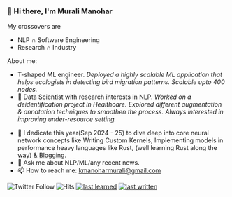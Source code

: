### 👋 Hi there, I'm Murali Manohar

My crossovers are
  * NLP ∩ Software Engineering
  * Research ∩ Industry 

<!--
**gitlost-murali/gitlost-murali** is a ✨ _special_ ✨ repository because its `README.md` (this file) appears on your GitHub profile.
-->
<!--- 🔭 I’m currently building an open-source tool to leverage recent advances in NLP for data labelling, augmentation.-->

About me:

- T-shaped ML engineer. _Deployed a highly scalable ML application that helps ecologists in detecting bird migration patterns. Scalable upto 400 nodes._ 
- 🔭 Data Scientist with research interests in NLP. _Worked on a deidentification project in Healthcare. Explored different augmentation & annotation techniques to smoothen the process. Always interested in improving under-resource setting._
<!--- - 🚀 Optimized a 20B parameter model-->
<!--- - 🌱 I dedicate this year(Sep 2024 - 25) to be an End-to-End Data Scientist, good at Software Engineering practices, System Design, MLOps(Kubernetes, etc) & [Blogging](https://gitlost-murali.github.io/blogs/).-->
- 🌱 I dedicate this year(Sep 2024 - 25) to dive deep into core neural network concepts like Writing Custom Kernels, Implementing models in performance heavy languages like Rust, (well learning Rust along the way) & [Blogging](https://gitlost-murali.github.io/blogs/).
- 💬 Ask me about NLP/ML/any recent news.
- 📫 How to reach me: kmanoharmurali@gmail.com

![Twitter Follow](https://img.shields.io/twitter/follow/gitlostmurali?style=social)
![Hits](https://hitcounter.pythonanywhere.com/count/tag.svg?url=https%3A%2F%2Fgithub.com%2Fgitlost-murali%2Fgitlost-murali)
[![last learned](https://img.shields.io/github/last-commit/gitlost-murali/one_percent?label=last%20learned&style=plastic)](https://github.com/gitlost-murali/one_percent)
[![last written](https://img.shields.io/github/last-commit/gitlost-murali/blogs?label=last%20written&style=plastic)](https://gitlost-murali.github.io/blogs/)

